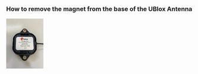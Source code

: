 ### How to remove the magnet from the base of the UBlox Antenna

<img src="ublox_mag_removal1.jpg" width="100">
